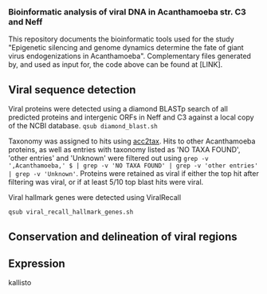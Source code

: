 ### Bioinformatic analysis of viral DNA in Acanthamoeba str. C3 and Neff

This repository documents the bioinformatic tools used for the study "Epigenetic silencing and genome dynamics determine the fate of giant virus endogenizations in Acanthamoeba". Complementary files generated by, and used as input for, the code above can be found at [LINK].

## Viral sequence detection

Viral proteins were detected using a diamond BLASTp search of all predicted proteins and intergenic ORFs in Neff and C3 against a local copy of the NCBI database. `qsub diamond_blast.sh`

Taxonomy was assigned to hits using [acc2tax](https://github.com/richardmleggett/acc2tax). Hits to other Acanthamoeba proteins, as well as entries with taxonomy listed as 'NO TAXA FOUND', 'other entries' and 'Unknown' were filtered out using `grep -v ',Acanthamoeba,' $ | grep -v 'NO TAXA FOUND' | grep -v 'other entries' | grep -v 'Unknown'`. Proteins were retained as viral if either the top hit after filtering was viral, or if at least 5/10 top blast hits were viral.

Viral hallmark genes were detected using ViralRecall

`qsub viral_recall_hallmark_genes.sh`

## Conservation and delineation of viral regions

## Expression
kallisto
